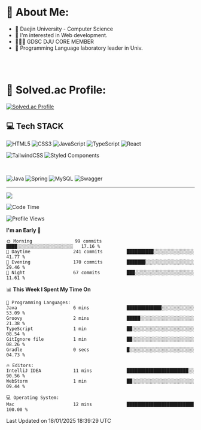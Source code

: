 # 💫 About Me:

<ul>
 <li> 🏫 Daejin University - Computer Science </li>
 <li> 👀 I'm interested in Web development.</li>
 <li> 🧑🏻‍💻 GDSC DJU CORE MEMBER </li>
 <li> 🧪 Programming Language laboratory leader in Univ. </li>
</ul>


<br>





<br>

# 💯 Solved.ac Profile: 
[![Solved.ac Profile](http://mazassumnida.wtf/api/v2/generate_badge?boj=jieunsse)](https://solved.ac/jieunsse/)
<br>


## 💻 Tech STACK


![HTML5](https://img.shields.io/badge/html5-%23E34F26.svg?style=for-the-badge&logo=html5&logoColor=white)
![CSS3](https://img.shields.io/badge/css3-%231572B6.svg?style=for-the-badge&logo=css3&logoColor=white)
![JavaScript](https://img.shields.io/badge/javascript-%23323330.svg?style=for-the-badge&logo=javascript&logoColor=%23F7DF1E)
![TypeScript](https://img.shields.io/badge/typescript-%23007ACC.svg?style=for-the-badge&logo=typescript&logoColor=white)
![React](https://img.shields.io/badge/react-%2320232a.svg?style=for-the-badge&logo=react&logoColor=%2361DAFB)

![TailwindCSS](https://img.shields.io/badge/tailwindcss-%2338B2AC.svg?style=for-the-badge&logo=tailwind-css&logoColor=white)
![Styled Components](https://img.shields.io/badge/styled--components-DB7093?style=for-the-badge&logo=styled-components&logoColor=white)

<br/>



![Java](	https://img.shields.io/badge/Java-ED8B00?style=for-the-badge&logo=openjdk&logoColor=white)
![Spring](https://img.shields.io/badge/Spring-6DB33F?style=for-the-badge&logo=spring&logoColor=white)
![MySQL](https://img.shields.io/badge/mysql-4479A1.svg?style=for-the-badge&logo=mysql&logoColor=white)
![Swagger](https://img.shields.io/badge/-Swagger-%23Clojure?style=for-the-badge&logo=swagger&logoColor=white)





---

[![](https://visitcount.itsvg.in/api?id=Jayden&label=Profile%20Views&color=3&icon=7&pretty=true)](https://visitcount.itsvg.in)


<!-- Proudly created with GPRM ( https://gprm.itsvg.in ) -->


<!--START_SECTION:waka-->
![Code Time](http://img.shields.io/badge/Code%20Time-584%20hrs%2057%20mins-blue)

![Profile Views](http://img.shields.io/badge/Profile%20Views-0-blue)

**I'm an Early 🐤** 

```text
🌞 Morning                99 commits          ████░░░░░░░░░░░░░░░░░░░░░   17.16 % 
🌆 Daytime                241 commits         ██████████░░░░░░░░░░░░░░░   41.77 % 
🌃 Evening                170 commits         ███████░░░░░░░░░░░░░░░░░░   29.46 % 
🌙 Night                  67 commits          ███░░░░░░░░░░░░░░░░░░░░░░   11.61 % 
```


📊 **This Week I Spent My Time On** 

```text
💬 Programming Languages: 
Java                     6 mins              █████████████░░░░░░░░░░░░   53.09 % 
Groovy                   2 mins              █████░░░░░░░░░░░░░░░░░░░░   21.38 % 
TypeScript               1 min               ██░░░░░░░░░░░░░░░░░░░░░░░   08.54 % 
GitIgnore file           1 min               ██░░░░░░░░░░░░░░░░░░░░░░░   08.26 % 
Gradle                   0 secs              █░░░░░░░░░░░░░░░░░░░░░░░░   04.73 % 

🔥 Editors: 
IntelliJ IDEA            11 mins             ███████████████████████░░   90.56 % 
WebStorm                 1 min               ██░░░░░░░░░░░░░░░░░░░░░░░   09.44 % 

💻 Operating System: 
Mac                      12 mins             █████████████████████████   100.00 % 
```


 Last Updated on 18/01/2025 18:39:29 UTC
<!--END_SECTION:waka-->
